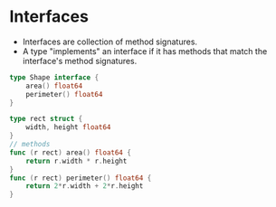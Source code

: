 # Interfaces

- Interfaces are collection of method signatures.
- A type "implements" an interface if it has methods that match the interface's method signatures.

```go
type Shape interface {
    area() float64
    perimeter() float64
}

type rect struct {
    width, height float64
}
// methods
func (r rect) area() float64 {
    return r.width * r.height
}
func (r rect) perimeter() float64 {
    return 2*r.width + 2*r.height
}
```
